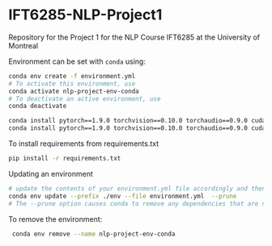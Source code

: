 # IFT6285-NLP-Project1
Repository for the Project 1 for the NLP Course IFT6285 at the University of Montreal


Environment can be set with `conda` using:

```bash
conda env create -f environment.yml
# To activate this environment, use
conda activate nlp-project-env-conda
# To deactivate an active environment, use
conda deactivate
```
```bash
conda install pytorch==1.9.0 torchvision==0.10.0 torchaudio==0.9.0 cudatoolkit=11.1 -c pytorch -c conda-forge
conda install pytorch==1.9.0 torchvision==0.10.0 torchaudio==0.9.0 cudatoolkit=10.2 -c pytorch

```

To install requirements from requirements.txt

```bash
pip install -r requirements.txt
```

Updating an environment

```bash
# update the contents of your environment.yml file accordingly and then run the following command:
conda env update --prefix ./env --file environment.yml  --prune
# The --prune option causes conda to remove any dependencies that are no longer required from the environment.
```


To remove the environment:
```bash
 conda env remove --name nlp-project-env-conda
 ```